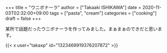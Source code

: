 +++
title = "ウニボナーラ"
author = ["Takaaki ISHIKAWA"]
date = 2020-11-03T02:32:00+09:00
tags = ["pasta", "cream"]
categories = ["cooking"]
draft = false
+++

某所で話題だったウニボナーラを作ってみました。まぁまぁのできだと思います。  

{{< x user="takaxp" id="1323469919376207872" >}}
